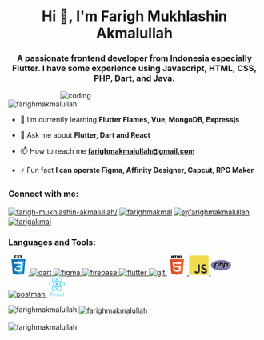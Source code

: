 <h1 align="center">Hi 👋, I'm Farigh Mukhlashin Akmalullah</h1>
<h3 align="center">A passionate frontend developer from Indonesia especially Flutter. I have some experience using Javascript, HTML, CSS, PHP, Dart, and Java.</h3>

<img align="right" alt="coding" width="400" src="https://github.com/FarighMAkmalullah/FarighMAkmalullah/assets/48850497/ea917ed4-790c-498c-a2be-4ac466627c55">

<p align="left"> <img src="https://komarev.com/ghpvc/?username=farighmakmalullah&label=Profile%20views&color=0e75b6&style=flat" alt="farighmakmalullah" /> </p>

- 🌱 I’m currently learning **Flutter Flames, Vue, MongoDB, Expressjs**

- 💬 Ask me about **Flutter, Dart and React**

- 📫 How to reach me **farighmakmalullah@gmail.com**

- ⚡ Fun fact **I can operate Figma, Affinity Designer, Capcut, RPG Maker**

<h3 align="left">Connect with me:</h3>
<p align="left">
<a href="https://linkedin.com/in/farigh-mukhlashin-akmalullah/" target="blank"><img align="center" src="https://raw.githubusercontent.com/rahuldkjain/github-profile-readme-generator/master/src/images/icons/Social/linked-in-alt.svg" alt="farigh-mukhlashin-akmalullah/" height="30" width="40" /></a>
<a href="https://instagram.com/farighmakmal" target="blank"><img align="center" src="https://raw.githubusercontent.com/rahuldkjain/github-profile-readme-generator/master/src/images/icons/Social/instagram.svg" alt="farighmakmal" height="30" width="40" /></a>
<a href="https://medium.com/@farighmakmalullah" target="blank"><img align="center" src="https://raw.githubusercontent.com/rahuldkjain/github-profile-readme-generator/master/src/images/icons/Social/medium.svg" alt="@farighmakmalullah" height="30" width="40" /></a>
<a href="https://www.youtube.com/@FarigAkmal" target="blank"><img align="center" src="https://raw.githubusercontent.com/rahuldkjain/github-profile-readme-generator/master/src/images/icons/Social/youtube.svg" alt="farigakmal" height="30" width="40" /></a>
</p>

<h3 align="left">Languages and Tools:</h3>
<p align="left"> <a href="https://www.w3schools.com/css/" target="_blank" rel="noreferrer"> <img src="https://raw.githubusercontent.com/devicons/devicon/master/icons/css3/css3-original-wordmark.svg" alt="css3" width="40" height="40"/> </a> <a href="https://dart.dev" target="_blank" rel="noreferrer"> <img src="https://www.vectorlogo.zone/logos/dartlang/dartlang-icon.svg" alt="dart" width="40" height="40"/> </a> <a href="https://www.figma.com/" target="_blank" rel="noreferrer"> <img src="https://www.vectorlogo.zone/logos/figma/figma-icon.svg" alt="figma" width="40" height="40"/> </a> <a href="https://firebase.google.com/" target="_blank" rel="noreferrer"> <img src="https://www.vectorlogo.zone/logos/firebase/firebase-icon.svg" alt="firebase" width="40" height="40"/> </a> <a href="https://flutter.dev" target="_blank" rel="noreferrer"> <img src="https://www.vectorlogo.zone/logos/flutterio/flutterio-icon.svg" alt="flutter" width="40" height="40"/> </a> <a href="https://git-scm.com/" target="_blank" rel="noreferrer"> <img src="https://www.vectorlogo.zone/logos/git-scm/git-scm-icon.svg" alt="git" width="40" height="40"/> </a> <a href="https://www.w3.org/html/" target="_blank" rel="noreferrer"> <img src="https://raw.githubusercontent.com/devicons/devicon/master/icons/html5/html5-original-wordmark.svg" alt="html5" width="40" height="40"/> </a> <a href="https://developer.mozilla.org/en-US/docs/Web/JavaScript" target="_blank" rel="noreferrer"> <img src="https://raw.githubusercontent.com/devicons/devicon/master/icons/javascript/javascript-original.svg" alt="javascript" width="40" height="40"/> </a> <a href="https://www.php.net" target="_blank" rel="noreferrer"> <img src="https://raw.githubusercontent.com/devicons/devicon/master/icons/php/php-original.svg" alt="php" width="40" height="40"/> </a> <a href="https://postman.com" target="_blank" rel="noreferrer"> <img src="https://www.vectorlogo.zone/logos/getpostman/getpostman-icon.svg" alt="postman" width="40" height="40"/> </a> <a href="https://reactjs.org/" target="_blank" rel="noreferrer"> <img src="https://raw.githubusercontent.com/devicons/devicon/master/icons/react/react-original-wordmark.svg" alt="react" width="40" height="40"/> </a> </p>

<p><img align="left" src="https://github-readme-stats.vercel.app/api/top-langs?username=farighmakmalullah&show_icons=true&locale=en&layout=compact" alt="farighmakmalullah" /></p>

<p>&nbsp;<img align="center" src="https://github-readme-stats.vercel.app/api?username=farighmakmalullah&show_icons=true&locale=en" alt="farighmakmalullah" /></p>

<p><img align="center" src="https://github-readme-streak-stats.herokuapp.com/?user=farighmakmalullah&" alt="farighmakmalullah" /></p>
